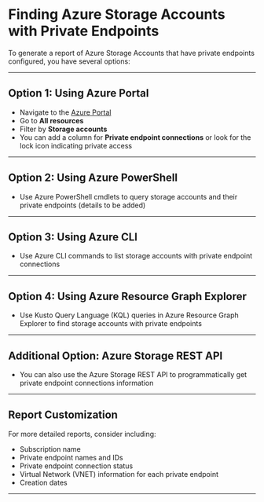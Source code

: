 # Finding Azure Storage Accounts with Private Endpoints

To generate a report of Azure Storage Accounts that have private endpoints configured, you have several options:

---

## Option 1: Using Azure Portal
- Navigate to the [Azure Portal](https://portal.azure.com)
- Go to **All resources**
- Filter by **Storage accounts**
- You can add a column for **Private endpoint connections** or look for the lock icon indicating private access

---

## Option 2: Using Azure PowerShell
- Use Azure PowerShell cmdlets to query storage accounts and their private endpoints (details to be added)

---

## Option 3: Using Azure CLI
- Use Azure CLI commands to list storage accounts with private endpoint connections

---

## Option 4: Using Azure Resource Graph Explorer
- Use Kusto Query Language (KQL) queries in Azure Resource Graph Explorer to find storage accounts with private endpoints

---

## Additional Option: Azure Storage REST API
- You can also use the Azure Storage REST API to programmatically get private endpoint connections information

---

## Report Customization

For more detailed reports, consider including:

- Subscription name  
- Private endpoint names and IDs  
- Private endpoint connection status  
- Virtual Network (VNET) information for each private endpoint  
- Creation dates  

---
